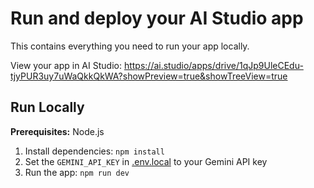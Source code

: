 # Run and deploy your AI Studio app

This contains everything you need to run your app locally.

View your app in AI Studio: https://ai.studio/apps/drive/1qJp9UleCEdu-tjyPUR3uy7uWaQkkQkWA?showPreview=true&showTreeView=true

## Run Locally

**Prerequisites:**  Node.js


1. Install dependencies:
   `npm install`
2. Set the `GEMINI_API_KEY` in [.env.local](.env.local) to your Gemini API key
3. Run the app:
   `npm run dev`
